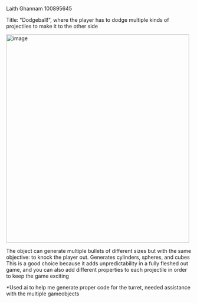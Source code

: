 Laith Ghannam 100895645

Title: "Dodgeball!", where the player has to dodge multiple kinds of projectiles to make it to the other side

<img width="496" height="565" alt="image" src="https://github.com/user-attachments/assets/67a28654-fdb4-4dff-86a1-c11a12ad83df" />

The object can generate multiple bullets of different sizes but with the same objective: to knock the player out. Generates cylinders, spheres, and cubes
This is a good choice because it adds unpredictability in a fully fleshed out game, and you can also add different properties to each projectile in order to keep the game exciting

*Used ai to help  me generate proper code for the turret, needed assistance with the multiple gameobjects

